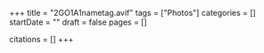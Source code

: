 +++
title = "2GO1A1nametag.avif"
tags = ["Photos"]
categories = []
startDate = ""
draft = false
pages = []

citations = []
+++
